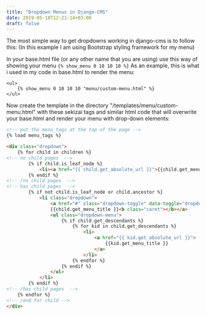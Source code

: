 ```yaml
---
title: "Dropdown Menus in Django-CMS"
date: 2019-05-18T12:21:14+03:00
draft: false
---
```


The most simple way to get dropdowns working in django-cms is to follow this: (In this example I am using Bootstrap styling framework for my menu)

In your base.html file (or any other name that you are using) use this way of showing your menu ```{% show_menu 0 10 10 10 %}``` As an example, this is what i used in my code in base.html to render the menu:
```
<ul>
    {% show_menu 0 10 10 10 "menu/custom-menu.html" %}
</ul>
```

Now create the template in the directory "/templates/menu/custom-menu.html" with these sekizai tags and similar html code that will overwrite your base.html and render your menu with drop-down elements:
```html
<!-- put the menu_tags at the top of the page -->
{% load menu_tags %}

<div class="dropdown">
    {% for child in children %}
<!-- no child pages  -->
        {% if child.is_leaf_node %}
            <li><a href="{{ child.get_absolute_url }}">{{child.get_menu_title }}</a></li>
        {% endif %}
<!-- /no child pages  -->
<!-- has child pages  -->
        {% if not child.is_leaf_node or child.ancestor %}
            <li class="dropdown">
                <a href="#" class="dropdown-toggle" data-toggle="dropdown">
                {{child.get_menu_title }}<b class="caret"></b></a>
                <ul class="dropdown-menu">
                    {% if child.get_descendants %}
                        {% for kid in child.get_descendants %}
                            <li>
                                <a href="{{ kid.get_absolute_url }}">
                                    {{kid.get_menu_title }}
                                </a>
                            </li>
                        {% endfor %}
                    {% endif %}
                </ul>
            </li>
        {% endif %}
<!-- /has child pages  -->
    {% endfor %} 
<!-- /end for child -->
</div>
```

